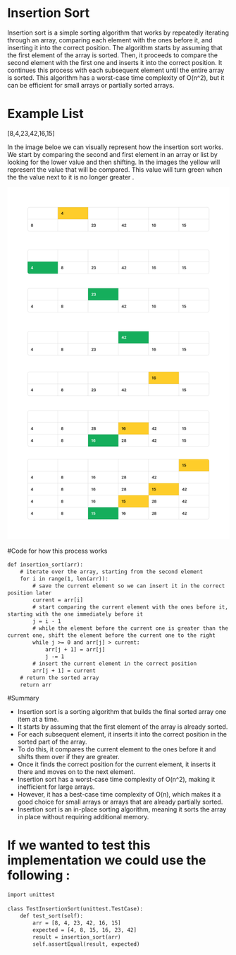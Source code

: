 # Insertion Sort 

Insertion sort is a simple sorting algorithm that works by repeatedly iterating through an array, comparing each element with the ones before it, and inserting it into the correct position. The algorithm starts by assuming that the first element of the array is sorted. Then, it proceeds to compare the second element with the first one and inserts it into the correct position. It continues this process with each subsequent element until the entire array is sorted. This algorithm has a worst-case time complexity of O(n^2), but it can be efficient for small arrays or partially sorted arrays.

# Example List

[8,4,23,42,16,15]

In the image beloe we can visually represent how the insertion sort works. We start by comparing the second and first element in an array or list by looking for the lower value and then shifting. In the images the yellow will represent the value that will be compared. This value will turn green when the the value next to it is no longer greater . 

![image](https://github.com/houseofpython/data-structures-and-algorithms/blob/5acb614c4ec8f30d0dd003cb593c2616ace0f1a9/cc-26.jpg)

#Code for how this process works 

```
def insertion_sort(arr):
    # iterate over the array, starting from the second element
    for i in range(1, len(arr)):
        # save the current element so we can insert it in the correct position later
        current = arr[i]
        # start comparing the current element with the ones before it, starting with the one immediately before it
        j = i - 1
        # while the element before the current one is greater than the current one, shift the element before the current one to the right
        while j >= 0 and arr[j] > current:
            arr[j + 1] = arr[j]
            j -= 1
        # insert the current element in the correct position
        arr[j + 1] = current
    # return the sorted array
    return arr
```
#Summary 

- Insertion sort is a sorting algorithm that builds the final sorted array one item at a time.
- It starts by assuming that the first element of the array is already sorted.
- For each subsequent element, it inserts it into the correct position in the sorted part of the array.
- To do this, it compares the current element to the ones before it and shifts them over if they are greater.
- Once it finds the correct position for the current element, it inserts it there and moves on to the next element.
- Insertion sort has a worst-case time complexity of O(n^2), making it inefficient for large arrays.
- However, it has a best-case time complexity of O(n), which makes it a good choice for small arrays or arrays that are already partially sorted.
- Insertion sort is an in-place sorting algorithm, meaning it sorts the array in place without requiring additional memory.

# If we wanted to test this implementation we could use the following :
```
import unittest

class TestInsertionSort(unittest.TestCase):
    def test_sort(self):
        arr = [8, 4, 23, 42, 16, 15]
        expected = [4, 8, 15, 16, 23, 42]
        result = insertion_sort(arr)
        self.assertEqual(result, expected)
```
